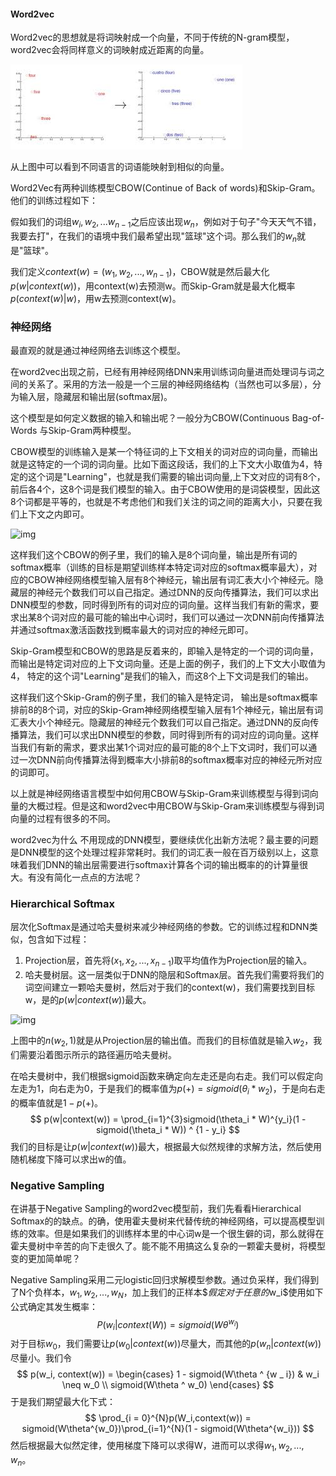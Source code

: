 #### Word2vec

Word2vec的思想就是将词映射成一个向量，不同于传统的N-gram模型，word2vec会将同样意义的词映射成近距离的向量。

![词向量空间](word2vec/word-space.jpg)

从上图中可以看到不同语言的词语能映射到相似的向量。

Word2Vec有两种训练模型CBOW(Continue of Back of words)和Skip-Gram。他们的训练过程如下：

假如我们的词组$w_i, w_2, ... w_{n-1}$之后应该出现$w_n$，例如对于句子"今天天气不错，我要去打"，在我们的语境中我们最希望出现"篮球"这个词。那么我们的$w_n$就是"篮球"。

我们定义$context(w) = (w_1, w_2, ..., w_{n-1})$，CBOW就是然后最大化$p(w|context(w))$，用context(w)去预测w。而Skip-Gram就是最大化概率$p(context(w)|w)$，用w去预测context(w)。

### 神经网络

最直观的就是通过神经网络去训练这个模型。

在word2vec出现之前，已经有用神经网络DNN来用训练词向量进而处理词与词之间的关系了。采用的方法一般是一个三层的神经网络结构（当然也可以多层），分为输入层，隐藏层和输出层(softmax层)。

这个模型是如何定义数据的输入和输出呢？一般分为CBOW(Continuous Bag-of-Words 与Skip-Gram两种模型。

CBOW模型的训练输入是某一个特征词的上下文相关的词对应的词向量，而输出就是这特定的一个词的词向量。比如下面这段话，我们的上下文大小取值为4，特定的这个词是"Learning"，也就是我们需要的输出词向量,上下文对应的词有8个，前后各4个，这8个词是我们模型的输入。由于CBOW使用的是词袋模型，因此这8个词都是平等的，也就是不考虑他们和我们关注的词之间的距离大小，只要在我们上下文之内即可。

![img](https://images2015.cnblogs.com/blog/1042406/201707/1042406-20170713152436931-1817493891.png)

这样我们这个CBOW的例子里，我们的输入是8个词向量，输出是所有词的softmax概率（训练的目标是期望训练样本特定词对应的softmax概率最大），对应的CBOW神经网络模型输入层有8个神经元，输出层有词汇表大小个神经元。隐藏层的神经元个数我们可以自己指定。通过DNN的反向传播算法，我们可以求出DNN模型的参数，同时得到所有的词对应的词向量。这样当我们有新的需求，要求出某8个词对应的最可能的输出中心词时，我们可以通过一次DNN前向传播算法并通过softmax激活函数找到概率最大的词对应的神经元即可。


Skip-Gram模型和CBOW的思路是反着来的，即输入是特定的一个词的词向量，而输出是特定词对应的上下文词向量。还是上面的例子，我们的上下文大小取值为4， 特定的这个词"Learning"是我们的输入，而这8个上下文词是我们的输出。

这样我们这个Skip-Gram的例子里，我们的输入是特定词， 输出是softmax概率排前8的8个词，对应的Skip-Gram神经网络模型输入层有1个神经元，输出层有词汇表大小个神经元。隐藏层的神经元个数我们可以自己指定。通过DNN的反向传播算法，我们可以求出DNN模型的参数，同时得到所有的词对应的词向量。这样当我们有新的需求，要求出某1个词对应的最可能的8个上下文词时，我们可以通过一次DNN前向传播算法得到概率大小排前8的softmax概率对应的神经元所对应的词即可。

以上就是神经网络语言模型中如何用CBOW与Skip-Gram来训练模型与得到词向量的大概过程。但是这和word2vec中用CBOW与Skip-Gram来训练模型与得到词向量的过程有很多的不同。

word2vec为什么 不用现成的DNN模型，要继续优化出新方法呢？最主要的问题是DNN模型的这个处理过程非常耗时。我们的词汇表一般在百万级别以上，这意味着我们DNN的输出层需要进行softmax计算各个词的输出概率的的计算量很大。有没有简化一点点的方法呢？

### Hierarchical Softmax

层次化Softmax是通过哈夫曼树来减少神经网络的参数。它的训练过程和DNN类似，包含如下过程：

1. Projection层，首先将$(x_1, x_2, ..., x_{n -1})$取平均值作为Projection层的输入。
2. 哈夫曼树层。这一层类似于DNN的隐层和Softmax层。首先我们需要将我们的词空间建立一颗哈夫曼树，然后对于我们的context(w)，我们需要找到目标w，是的$p(w|context(w))$最大。 

![img](https://images2017.cnblogs.com/blog/1042406/201707/1042406-20170727105752968-819608237.png)

上图中的$n(w_2, 1)$就是从Projection层的输出值。而我们的目标值就是输入$w_2$，我们需要沿着图示所示的路径遍历哈夫曼树。

在哈夫曼树中，我们根据sigmoid函数来确定向左走还是向右走。我们可以假定向左走为1，向右走为0，于是我们的概率值为$p(+) = sigmoid(\theta_i * w_2)$，于是向右走的概率值就是$1 - p(+)$。
$$
p(w|context(w)) = \prod_{i=1}^{3}sigmoid(\theta_i * W)^{y_i}(1 - sigmoid(\theta_i * W)) ^ {1 - y_i}
$$
我们的目标是让$p(w|context(w))$最大，根据最大似然规律的求解方法，然后使用随机梯度下降可以求出w的值。

### Negative Sampling

在讲基于Negative Sampling的word2vec模型前，我们先看看Hierarchical Softmax的的缺点。的确，使用霍夫曼树来代替传统的神经网络，可以提高模型训练的效率。但是如果我们的训练样本里的中心词w是一个很生僻的词，那么就得在霍夫曼树中辛苦的向下走很久了。能不能不用搞这么复杂的一颗霍夫曼树，将模型变的更加简单呢？

Negative Sampling采用二元logistic回归求解模型参数。通过负采样，我们得到了N个负样本，$w_1, w_2, ..., w_N$，加上我们的正样本$$假定对于任意的$w_i$使用如下公式确定其发生概率：
$$
P(w_i|context(W))=sigmoid(W\theta^{w_i})
$$
对于目标$w_0$，我们需要让$p(w_0|context(w))$尽量大，而其他的$p(w_n|context(w))$尽量小。我们令
$$
p(w_i, context(w)) =
\begin{cases} 
1 - sigmoid(W\theta ^ {w _ i}) & w_i \neq w_0 \\
sigmoid(W\theta ^ w_0)
\end{cases}
$$
于是我们期望最大化下式：
$$
\prod_{i = 0}^{N}p(W_i,context(w)) = sigmoid(W\theta^{w_0})\prod_{i=1}^{N}(1 - sigmoid(W\theta^{w_i}))
$$
然后根据最大似然定律，使用梯度下降可以求得W，进而可以求得$w_1, w_2, ..., w_n$。